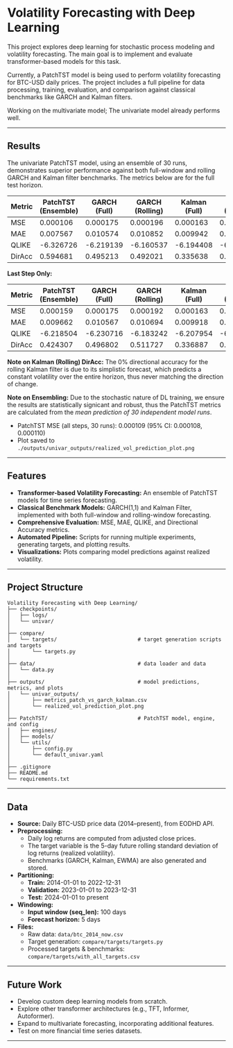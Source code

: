 # Volatility Forecasting with Deep Learning

This project explores deep learning for stochastic process modeling and volatility forecasting. The main goal is to implement and evaluate transformer-based models for this task.

Currently, a PatchTST model is being used to perform volatility forecasting for BTC-USD daily prices. The project includes a full pipeline for data processing, training, evaluation, and comparison against classical benchmarks like GARCH and Kalman filters.

Working on the multivariate model; The univariate model already performs well.

---

## Results

The univariate PatchTST model, using an ensemble of 30 runs, demonstrates superior performance against both full-window and rolling GARCH and Kalman filter benchmarks. The metrics below are for the full test horizon.

| Metric    | PatchTST (Ensemble) | GARCH (Full) | GARCH (Rolling) | Kalman (Full) | Kalman (Rolling) |
|-----------|---------------------|--------------|-----------------|---------------|------------------|
| MSE       | 0.000106            | 0.000175     | 0.000196        | 0.000163      | 0.000232         |
| MAE       | 0.007567            | 0.010574     | 0.010852        | 0.009942      | 0.011947         |
| QLIKE     | -6.326726           | -6.219139    | -6.160537       | -6.194408     | -6.004205        |
| DirAcc    | 0.594681            | 0.495213     | 0.492021        | 0.335638      | 0.000000         |

**Last Step Only:**

| Metric    | PatchTST (Ensemble) | GARCH (Full) | GARCH (Rolling) | Kalman (Full) | Kalman (Rolling) |
|-----------|---------------------|--------------|-----------------|---------------|------------------|
| MSE       | 0.000159            | 0.000175     | 0.000192        | 0.000163      | 0.000232         |
| MAE       | 0.009662            | 0.010567     | 0.010694        | 0.009918      | 0.011794         |
| QLIKE     | -6.218504           | -6.230716    | -6.183242       | -6.207954     | -6.032302        |
| DirAcc    | 0.424307            | 0.496802     | 0.511727        | 0.336887      | 0.501066         |


**Note on Kalman (Rolling) DirAcc:** The 0% directional accuracy for the rolling Kalman filter is due to its simplistic forecast, which predicts a constant volatility over the entire horizon, thus never matching the direction of change.

**Note on Ensembling:** Due to the stochastic nature of DL training, we ensure the results are statistically signicant and robust, thus the PatchTST metrics are calculated from the *mean prediction of 30 independent model runs*. 

- PatchTST MSE (all steps, 30 runs): 0.000109 (95% CI: 0.000108, 0.000110)
- Plot saved to `./outputs/univar_outputs/realized_vol_prediction_plot.png`

---

## Features
- **Transformer-based Volatility Forecasting:** An ensemble of PatchTST models for time series forecasting.
- **Classical Benchmark Models:** GARCH(1,1) and Kalman Filter, implemented with both full-window and rolling-window forecasting.
- **Comprehensive Evaluation:** MSE, MAE, QLIKE, and Directional Accuracy metrics.
- **Automated Pipeline:** Scripts for running multiple experiments, generating targets, and plotting results.
- **Visualizations:** Plots comparing model predictions against realized volatility.

---

## Project Structure

```
Volatility Forecasting with Deep Learning/
├── checkpoints/
│   ├── logs/
│   └── univar/
│
├── compare/
│   └── targets/                          # target generation scripts and targets
│       └── targets.py
│
├── data/                                 # data loader and data
│   └── data.py
│
├── outputs/                              # model predictions, metrics, and plots
│   └── univar_outputs/
│       ├── metrics_patch_vs_garch_kalman.csv
│       └── realized_vol_prediction_plot.png
│
├── PatchTST/                             # PatchTST model, engine, and config
│   ├── engines/
│   ├── models/
│   └── utils/
│       ├── config.py
│       └── default_univar.yaml
│
├── .gitignore
├── README.md
└── requirements.txt
```
---

## Data

- **Source:** Daily BTC-USD price data (2014–present), from EODHD API.
- **Preprocessing:**
  - Daily log returns are computed from adjusted close prices.
  - The target variable is the 5-day future rolling standard deviation of log returns (realized volatility).
  - Benchmarks (GARCH, Kalman, EWMA) are also generated and stored.
- **Partitioning:**
  - **Train:** 2014-01-01 to 2022-12-31
  - **Validation:** 2023-01-01 to 2023-12-31
  - **Test:** 2024-01-01 to present
- **Windowing:**
  - **Input window (seq_len):** 100 days
  - **Forecast horizon:** 5 days
- **Files:**
  - Raw data: `data/btc_2014_now.csv`
  - Target generation: `compare/targets/targets.py`
  - Processed targets & benchmarks: `compare/targets/with_all_targets.csv`

---

## Future Work

- Develop custom deep learning models from scratch.
- Explore other transformer architectures (e.g., TFT, Informer, Autoformer).
- Expand to multivariate forecasting, incorporating additional features.
- Test on more financial time series datasets.

---
